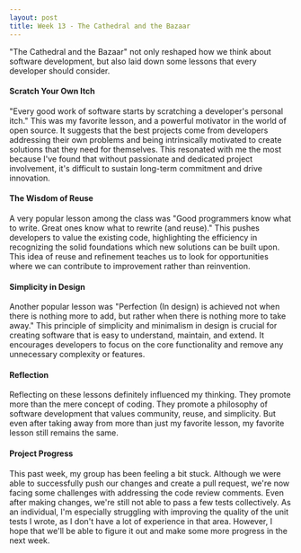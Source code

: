 ```yaml
---
layout: post
title: Week 13 - The Cathedral and the Bazaar
---
```


"The Cathedral and the Bazaar" not only reshaped how we think about software development, but also laid down some lessons that every developer should consider.

#### Scratch Your Own Itch

"Every good work of software starts by scratching a developer's personal itch." This was my favorite lesson, and a powerful motivator in the world of open source. It suggests that the best projects come from developers addressing their own problems and being intrinsically motivated to create solutions that they need for themselves. This resonated with me the most because I've found that without passionate and dedicated project involvement, it's difficult to sustain long-term commitment and drive innovation.

<!--more-->


#### The Wisdom of Reuse

A very popular lesson among the class was "Good programmers know what to write. Great ones know what to rewrite (and reuse)." This pushes developers to value the existing code, highlighting the efficiency in recognizing the solid foundations which new solutions can be built upon. This idea of reuse and refinement teaches us to look for opportunities where we can contribute to improvement rather than reinvention.

#### Simplicity in Design

Another popular lesson was "Perfection (In design) is achieved not when there is nothing more to add, but rather when there is nothing more to take away." This principle of simplicity and minimalism in design is crucial for creating software that is easy to understand, maintain, and extend. It encourages developers to focus on the core functionality and remove any unnecessary complexity or features.

#### Reflection

Reflecting on these lessons definitely influenced my thinking. They promote more than the mere concept of coding. They promote a philosophy of software development that values community, reuse, and simplicity. But even after taking away from more than just my favorite lesson, my favorite lesson still remains the same.

#### Project Progress

This past week, my group has been feeling a bit stuck. Although we were able to successfully push our changes and create a pull request, we're now facing some challenges with addressing the code review comments. Even after making changes, we're still not able to pass a few tests collectively. As an individual, I'm especially struggling with improving the quality of the unit tests I wrote, as I don't have a lot of experience in that area. However, I hope that we'll be able to figure it out and make some more progress in the next week.